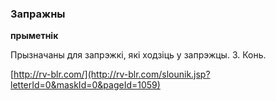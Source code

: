 ### Запражны
**прыметнік**

Прызначаны для запрэжкі, які ходзіць у запрэжцы. 3. Конь.

<a rel="author">[http://rv-blr.com/](http://rv-blr.com/slounik.jsp?letterId=0&maskId=0&pageId=1059)</a>
